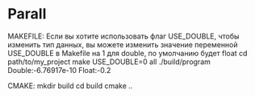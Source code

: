 # Parall
MAKEFILE:
Если вы хотите использовать флаг USE_DOUBLE, чтобы изменить тип данных, вы можете изменить значение переменной USE_DOUBLE в Makefile на 1 для double, по умолчанию будет float
cd path/to/my_project
make USE_DOUBLE=0 all
./build/program
Double:-6.76917e-10
Float:-0.2


CMAKE:
mkdir build
cd build
cmake ..

